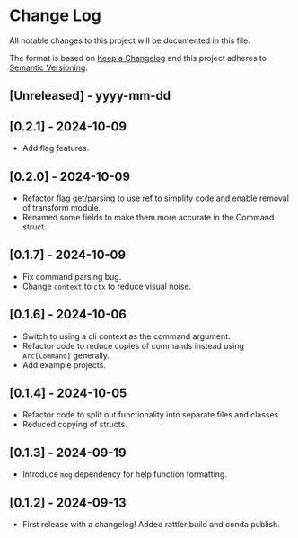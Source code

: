 # Change Log

All notable changes to this project will be documented in this file.

The format is based on [Keep a Changelog](http://keepachangelog.com/)
and this project adheres to [Semantic Versioning](http://semver.org/).

## [Unreleased] - yyyy-mm-dd

## [0.2.1] - 2024-10-09

- Add flag features.

## [0.2.0] - 2024-10-09

- Refactor flag get/parsing to use ref to simplify code and enable removal of transform module.
- Renamed some fields to make them more accurate in the Command struct.

## [0.1.7] - 2024-10-09

- Fix command parsing bug.
- Change `context` to `ctx` to reduce visual noise.

## [0.1.6] - 2024-10-06

- Switch to using a cli context as the command argument.
- Refactor code to reduce copies of commands instead using `Arc[Command]` generally.
- Add example projects.

## [0.1.4] - 2024-10-05

- Refactor code to split out functionality into separate files and classes.
- Reduced copying of structs.

## [0.1.3] - 2024-09-19

- Introduce `mog` dependency for help function formatting.

## [0.1.2] - 2024-09-13

- First release with a changelog! Added rattler build and conda publish.
